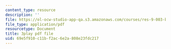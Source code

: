 ```yaml
---
content_type: resource
description: ''
file: https://ol-ocw-studio-app-qa.s3.amazonaws.com/courses/res-9-003-brains-minds-and-machines-summer-course-summer-2015/69e5f910c11bf2ac6e2a808e23fdc217_FndNHiuFeFU.pdf
file_type: application/pdf
resourcetype: Document
title: 3play pdf file
uid: 69e5f910-c11b-f2ac-6e2a-808e23fdc217
---
```

